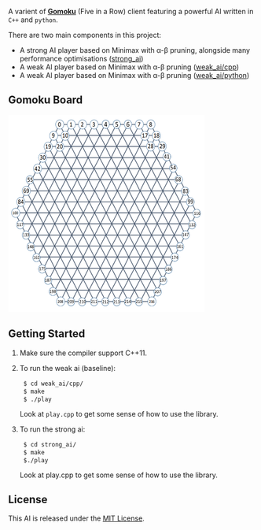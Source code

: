 A varient of [**Gomoku**](https://en.wikipedia.org/wiki/Gomoku) (Five in a Row) client featuring a powerful AI written in `C++` and `python`.

There are two main components in this project:

  * A strong AI player based on Minimax with α-β pruning, alongside many performance optimisations ([strong_ai](strong_ai))
  * A weak AI player based on Minimax with α-β pruning ([weak_ai/cpp](weak_ai/cpp))
  * A weak AI player based on Minimax with α-β pruning ([weak_ai/python](weak_ai/python))

##  Gomoku Board
<p aligm="center"><img width="400" height="400" src="board.png"/></p>


## Getting Started
1. Make sure the compiler support C++11.

2. To run the weak ai (baseline):

        $ cd weak_ai/cpp/
        $ make
        $ ./play

   Look at `play.cpp` to get some sense of how to use the library.
3. To run the strong ai:

        $ cd strong_ai/
        $ make
        $./play

   Look at play.cpp to get some sense of how to use the library.

## License
This AI is released under the [MIT License](https://opensource.org/licenses/MIT).


